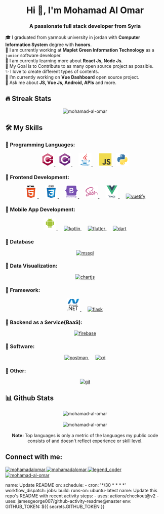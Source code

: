 <h1 align="center">Hi 👋, I'm Mohamad Al Omar</h1>
<h3 align="center">A passionate full stack developer from Syria</h3>

<tr>
  <td>
    🎓 I graduated from yarmouk university in jordan with
    <strong>Computer Information System</strong> degree with
    <strong>honors</strong>.<br />
    🌱 I am currently working at
    <strong> Maplet Green Information Technology</strong> as a
    <code>junior</code> software developer.<br />
    🌱 I am currently learning more about
    <strong>React Js, Node Js</strong>.<br />
    🎯 My Goal is to Contribute to as many open source project as possible.<br />
    ✨ I love to create different types of contents.<br />
    🔭 I’m currently working on <strong>Vue Dashboard</strong> open source
    project.<br />
    💬 Ask me about <strong>JS, Vue Js, Android, APIs</strong> and more.<br />
    <!-- 📫 How to reach me
    <strong>m.al.omar94@gmail.com</strong> -->
  </td>
</tr>

<h2>🔥 Streak Stats</h2>

<p align="center">
  <img
    align="center"
    src="https://github-readme-streak-stats.herokuapp.com/?user=mohamad-al-omar&"
    alt="mohamad-al-omar"
  />
</p>

<h2>🛠️ My Skills</h1>
<h3 align="left">🔵 Programming Languages:</h3>
<p align="center">
  <a href="https://www.w3schools.com/cpp/" target="_blank" rel="noreferrer">
    <img
      src="https://raw.githubusercontent.com/devicons/devicon/master/icons/cplusplus/cplusplus-original.svg"
      alt="cplusplus"
      width="40"
      height="40"
    />
  </a>
  <a
    href="https://www.w3schools.com/cs/"
    target="_blank"
    rel="noreferrer"
    style="margin: 0 10px"
  >
    <img
      src="https://raw.githubusercontent.com/devicons/devicon/master/icons/csharp/csharp-original.svg"
      alt="csharp"
      width="40"
      height="40"
    />
  </a>
  <a href="https://www.java.com" target="_blank" rel="noreferrer" style="margin: 0 10px">
    <img
      src="https://raw.githubusercontent.com/devicons/devicon/master/icons/java/java-original.svg"
      alt="java"
      width="40"
      height="40"
    />
  </a>
  <a
    href="https://developer.mozilla.org/en-US/docs/Web/JavaScript"
    target="_blank"
    rel="noreferrer" 
    style="margin: 0 10px"
  >
    <img
      src="https://raw.githubusercontent.com/devicons/devicon/master/icons/javascript/javascript-original.svg"
      alt="javascript"
      width="40"
      height="40"
    />
    <a href="https://www.python.org" target="_blank" rel="noreferrer" >
      <img
        src="https://raw.githubusercontent.com/devicons/devicon/master/icons/python/python-original.svg"
        alt="python"
        width="40"
        height="40"
      />
    </a>
  </a>
</p>
<h3 align="left">🔵 Frontend Development:</h3>
<p align="center">
  <a href="https://www.w3.org/html/" target="_blank" rel="noreferrer" style="margin: 0 10px">
    <img
      src="https://raw.githubusercontent.com/devicons/devicon/master/icons/html5/html5-original-wordmark.svg"
      alt="html5"
      width="40"
      height="40"
    />
  </a>
  <a href="https://www.w3schools.com/css/" target="_blank" rel="noreferrer" style="margin: 0 10px">
    <img
      src="https://raw.githubusercontent.com/devicons/devicon/master/icons/css3/css3-original-wordmark.svg"
      alt="css3"
      width="40"
      height="40"
    />
  </a>
  <a href="https://getbootstrap.com" target="_blank" rel="noreferrer" style="margin: 0 10px">
    <img
      src="https://raw.githubusercontent.com/devicons/devicon/master/icons/bootstrap/bootstrap-plain-wordmark.svg"
      alt="bootstrap"
      width="40"
      height="40"
    />
  </a>
  <a href="https://sass-lang.com" target="_blank" rel="noreferrer" style="margin: 0 10px">
    <img
      src="https://raw.githubusercontent.com/devicons/devicon/master/icons/sass/sass-original.svg"
      alt="sass"
      width="40"
      height="40"
    />
  </a>
  <a href="https://vuejs.org/" target="_blank" rel="noreferrer" style="margin: 0 10px">
    <img
      src="https://raw.githubusercontent.com/devicons/devicon/master/icons/vuejs/vuejs-original-wordmark.svg"
      alt="vuejs"
      width="40"
      height="40"
    />
  </a>
  <a href="https://vuetifyjs.com/en/" target="_blank" rel="noreferrer" style="margin: 0 10px">
    <img
      src="https://bestofjs.org/logos/vuetify.svg"
      alt="vuetify"
      width="40"
      height="40"
    />
  </a>
</p>
<!-- <h3 align="left">🔵 Backend Development:</h3>
<p align="center"></p> -->
<h3 align="left">🔵 Mobile App Development:</h3>
<p align="center">
  <a href="https://developer.android.com" target="_blank" rel="noreferrer" style="margin: 0 10px">
    <img
      src="https://raw.githubusercontent.com/devicons/devicon/master/icons/android/android-original-wordmark.svg"
      alt="android"
      width="40"
      height="40"
    />
  </a>
  <a href="https://kotlinlang.org" target="_blank" rel="noreferrer" style="margin: 0 10px">
    <img
      src="https://www.vectorlogo.zone/logos/kotlinlang/kotlinlang-icon.svg"
      alt="kotlin"
      width="40"
      height="40"
    />
  </a>
  <a href="https://flutter.dev" target="_blank" rel="noreferrer" style="margin: 0 10px">
    <img
      src="https://www.vectorlogo.zone/logos/flutterio/flutterio-icon.svg"
      alt="flutter"
      width="40"
      height="40"
    />
  </a>
  <a href="https://dart.dev" target="_blank" rel="noreferrer" style="margin: 0 10px">
    <img
      src="https://www.vectorlogo.zone/logos/dartlang/dartlang-icon.svg"
      alt="dart"
      width="40"
      height="40"
    />
  </a>
</p>
<h3 align="left">🔵 Database</h3>
<p align="center">
  <a
    href="https://www.microsoft.com/en-us/sql-server"
    target="_blank"
    rel="noreferrer"
    style="margin: 0 10px"
  >
    <img
      src="https://www.svgrepo.com/show/303229/microsoft-sql-server-logo.svg"
      alt="mssql"
      width="40"
      height="40"
    />
  </a>
</p>
<h3 align="left">🔵 Data Visualization:</h3>
<p align="center">
  <a href="https://www.chartjs.org" target="_blank" rel="noreferrer" style="margin: 0 10px">
    <img
      src="https://www.chartjs.org/media/logo-title.svg"
      alt="chartjs"
      width="40"
      height="40"
    />
  </a>
</p>
<h3 align="left">🔵 Framework:</h3>
<p align="center">
  <a href="https://dotnet.microsoft.com/" target="_blank" rel="noreferrer" style="margin: 0 10px">
    <img
      src="https://raw.githubusercontent.com/devicons/devicon/master/icons/dot-net/dot-net-original-wordmark.svg"
      alt="dotnet"
      width="40"
      height="40"
    />
  </a>
  <a href="https://flask.palletsprojects.com/" target="_blank" rel="noreferrer" style="margin: 0 10px">
    <img
      src="https://www.vectorlogo.zone/logos/pocoo_flask/pocoo_flask-icon.svg"
      alt="flask"
      width="40"
      height="40"
    />
  </a>
</p>
<h3 align="left">🔵 Backend as a Service(BaaS):</h3>
<p align="center">
  <a href="https://firebase.google.com/" target="_blank" rel="noreferrer" style="margin: 0 10px">
    <img
      src="https://www.vectorlogo.zone/logos/firebase/firebase-icon.svg"
      alt="firebase"
      width="40"
      height="40"
    />
  </a>
</p>
<h3 align="left">🔵 Software:</h3>
<p align="center">
  <a href="https://postman.com" target="_blank" rel="noreferrer" style="margin: 0 10px">
    <img
      src="https://www.vectorlogo.zone/logos/getpostman/getpostman-icon.svg"
      alt="postman"
      width="40"
      height="40"
    />
  </a>
  <a
    href="https://www.adobe.com/products/xd.html"
    target="_blank"
    rel="noreferrer"
    style="margin: 0 10px"
  >
    <img
      src="https://cdn.worldvectorlogo.com/logos/adobe-xd.svg"
      alt="xd"
      width="40"
      height="40"
    />
  </a>
</p>
<h3 align="left">🔵 Other:</h3>
<p align="center">
  <a href="https://git-scm.com/" target="_blank" rel="noreferrer" style="margin: 0 10px">
    <img
      src="https://www.vectorlogo.zone/logos/git-scm/git-scm-icon.svg"
      alt="git"
      width="40"
      height="40"
    />
  </a>
</p>

<h2>📊 Github Stats</h2>
<p align="center">
    <img align="center" src="https://github-readme-stats.vercel.app/api?username=mohamad-al-omar&show_icons=true&locale=en" alt="mohamad-al-omar" style="max-width:100%"/>
    <br/>
    <br>
    <img align="center" src="https://github-readme-stats.vercel.app/api/top-langs?username=mohamad-al-omar&show_icons=true&locale=en&layout=compact" alt="mohamad-al-omar" style="max-width:100%"/> 
    <br>
    <br>
    <b>Note: </b> Top languages is only a metric of the languages my public code consists of and doesn't reflect experience or skill level.
  
</p>
<h2 align="left">Connect with me:</h2>
<p align="left">
  <a href="mailto:m.al.omar94@gmail.com">
    <img
      align="center"
      src="https://static.cdnlogo.com/logos/g/37/gmail-icon.svg"
      alt="mohamadalomar"
      height="30"
      width="40"
    />
  </a>
  <a href="https://codepen.io/mohamadalomar" target="blank">
    <img
      align="center"
      src="https://raw.githubusercontent.com/rahuldkjain/github-profile-readme-generator/master/src/images/icons/Social/codepen.svg"
      alt="mohamadalomar"
      height="30"
      width="40"
    />
  </a>
  <a href="https://twitter.com/legend_coder" target="blank">
    <img
      align="center"
      src="https://raw.githubusercontent.com/rahuldkjain/github-profile-readme-generator/master/src/images/icons/Social/twitter.svg"
      alt="legend_coder"
      height="30"
      width="40"
    />
  </a>
  <a href="https://linkedin.com/in/mohamad-al-omar" target="blank">
    <img
      align="center"
      src="https://raw.githubusercontent.com/rahuldkjain/github-profile-readme-generator/master/src/images/icons/Social/linked-in-alt.svg"
      alt="mohamad-al-omar"
      height="30"
      width="40"
    />
  </a>
</p>


name: Update README
on:
  schedule:
    - cron: '*/30 * * * *'
  workflow_dispatch:
jobs:
  build:
    runs-on: ubuntu-latest
    name: Update this repo's README with recent activity
    steps:
      - uses: actions/checkout@v2
      - uses: jamesgeorge007/github-activity-readme@master
        env:
          GITHUB_TOKEN: ${{ secrets.GITHUB_TOKEN }}
